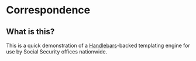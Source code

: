 Correspondence
==============

What is this?
-------------

This is a quick demonstration of a [Handlebars](http://handlebarsjs.com/)-backed templating engine for use by Social Security offices nationwide.
